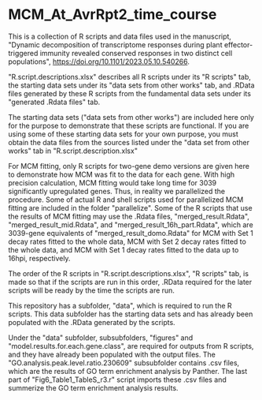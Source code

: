 # MCM_At_AvrRpt2_time_course
This is a collection of R scripts and data files used in the manuscript, "Dynamic decomposition of transcriptome responses during plant effector-triggered immunity revealed conserved responses in two distinct cell populations", https://doi.org/10.1101/2023.05.10.540266.

"R.script.descriptions.xlsx" describes all R scripts under its "R scripts" tab, the starting data sets under its "data sets from other works" tab, and .RData files generated by these R scripts from the fundamental data sets under its "generated .Rdata files" tab.

The starting data sets ("data sets from other works") are included here only for the purpose to demonstrate that these scripts are functional. If you are using some of these starting data sets for your own purpose, you must obtain the data files from the sources listed under the "data set from other works" tab in "R.script.description.xlsx"

For MCM fitting, only R scripts for two-gene demo versions are given here to demonstrate how MCM was fit to the data for each gene. With high precision calculation, MCM fitting would take long time for 3039 significantly upregulated genes. Thus, in reality we parallelized the procedure. Some of actual R and shell scripts used for parallelized MCM fitting are included in the folder "parallelize". Some of the R scripts that use the results of MCM fitting may use the .Rdata files, "merged_result.Rdata", "merged_result_mid.Rdata", and "merged_result_16h_part.Rdata", which are 3039-gene equivalents of "merged_result_domo.Rdata" for MCM with Set 1 decay rates fitted to the whole data, MCM with Set 2 decay rates fitted to the whole data, and MCM with Set 1 decay rates fitted to the data up to 16hpi, respectively.

The order of the R scripts in "R.script.descriptions.xlsx", "R scripts" tab, is made so that if the scripts are run in this order, .RData required for the later scripts will be ready by the time the scripts are run. 

This repository has a subfolder, "data", which is required to run the R scripts. This data subfolder has the starting data sets and has already been populated with the .RData generated by the scripts. 

Under the "data" subfolder, subsubfolders, "figures" and "model.results.for.each.gene.class", are required for outputs from R scripts, and they have already been populated with the output files. The "GO.analysis.peak.level.ratio.230609" subsubfolder contains .csv files, which are the results of GO term enrichment analysis by Panther. The last part of "Fig6_Table1_TableS_r3.r" script imports these .csv files and summerize the GO term enrichment analysis results.
